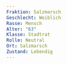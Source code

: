 ```yaml
---
Fraktion: Salzmarsch
Geschlecht: Weiblich
Rasse: Mensch
Alter: "63"
Klasse: Stadtrat
Rolle: Neutral
Ort: Salzmarsch
Zustand: Lebendig
---
```





